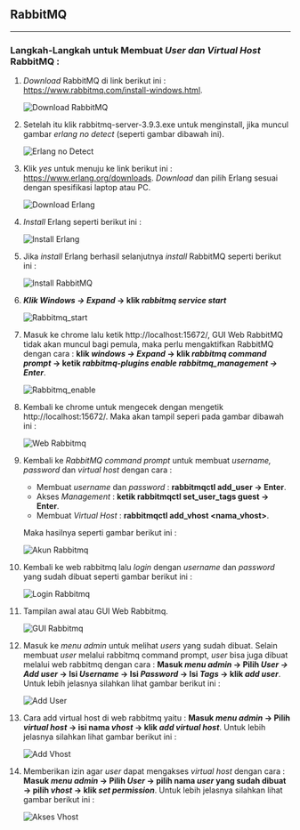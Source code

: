 ## RabbitMQ
___
### Langkah-Langkah untuk Membuat _User dan Virtual Host_ RabbitMQ :
1. _Download_ RabbitMQ di link berikut ini : https://www.rabbitmq.com/install-windows.html.

    ![Download RabbitMQ](source_md/download_rabbitmq.PNG)

2. Setelah itu klik rabbitmq-server-3.9.3.exe untuk menginstall, jika muncul gambar _erlang no detect_ (seperti gambar dibawah ini).

    ![Erlang no Detect](source_md/erlang_nodetect.PNG)
 
3. Klik _yes_ untuk menuju ke link berikut ini : https://www.erlang.org/downloads. _Download_ dan pilih Erlang sesuai dengan spesifikasi laptop atau PC.

   ![Download Erlang](source_md/download_erlang.PNG)

4. _Install_ Erlang seperti berikut ini :

    ![Install Erlang](source_md/install_erlang.jpeg)

5. Jika _install_ Erlang berhasil selanjutnya _install_ RabbitMQ seperti berikut ini :

    ![Install RabbitMQ](source_md/install_rabbitmq.jpeg)

6. ___Klik Windows -> Expand_ -> klik _rabbitmq service start___
       
    ![Rabbitmq_start](source_md/rabbitmq_start.PNG)

7. Masuk ke chrome lalu ketik http://localhost:15672/, GUI Web RabbitMQ tidak akan muncul bagi pemula, maka perlu mengaktifkan RabbitMQ dengan cara : __klik _windows -> Expand_ -> klik _rabbitmq command prompt_ -> ketik _rabbitmq-plugins enable rabbitmq_management -> Enter___.

    ![Rabbitmq_enable](source_md/rabbitmq_enable.PNG)

8. Kembali ke chrome untuk mengecek dengan mengetik http://localhost:15672/. Maka akan tampil seperi pada gambar dibawah ini :

    ![Web Rabbitmq](source_md/web_rabbitmq.PNG)

9. Kembali ke _RabbitMQ command prompt_ untuk membuat _username, password_ dan _virtual host_ dengan cara : 
   - Membuat _username_ dan _password_ : __rabbitmqctl add_user <username> <password> -> Enter__. 
   - Akses _Management_ : __ketik rabbitmqctl set_user_tags guest <administrator>  -> Enter__.
   - Membuat _Virtual Host_ : __rabbitmqctl add_vhost <nama_vhost>__.  
   
   Maka hasilnya seperti gambar berikut ini :
   
     ![Akun Rabbitmq](source_md/account.PNG)

10. Kembali ke web rabbitmq lalu _login_ dengan _username_ dan _password_ yang sudah dibuat seperti gambar berikut ini :

    ![Login Rabbitmq](source_md/login_rabbitmq.PNG)

11. Tampilan awal atau GUI Web Rabbitmq.

    ![GUI Rabbitmq](source_md/gui_rabbitmq.PNG)

12. Masuk ke _menu admin_ untuk melihat _users_ yang sudah dibuat. Selain membuat _user_ melalui rabbitmq command prompt, _user_ bisa juga dibuat melalui web rabbitmq dengan cara : __Masuk _menu admin_ -> Pilih _User -> Add user_ -> Isi _Username_ -> Isi _Password_ -> Isi _Tags_ -> klik _add user___. Untuk lebih jelasnya silahkan lihat gambar berikut ini :

    ![Add User](source_md/add_user.jpeg)

13. Cara add virtual host di web rabbitmq yaitu : __Masuk _menu admin_ -> Pilih _virtual host_ -> isi nama _vhost_ -> klik _add virtual host___. Untuk lebih jelasnya silahkan lihat gambar berikut ini :

    ![Add Vhost](source_md/add_vhost.jpeg)

14. Memberikan izin agar _user_ dapat mengakses _virtual host_ dengan cara : __Masuk _menu admin_ -> Pilih _User_ -> pilih nama _user_ yang sudah dibuat -> pilih _vhost_ -> klik _set permission___. Untuk lebih jelasnya silahkan lihat gambar berikut ini :

    ![Akses Vhost](source_md/access_vhost.jpeg)

